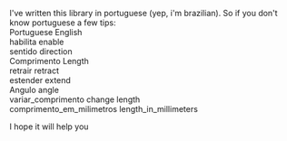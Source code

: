 I've written this library in portuguese (yep, i'm brazilian). So if you don't know portuguese a few tips: <br />
Portuguese                          English <br/>
habilita                            enable <br/>
sentido                             direction <br/>
Comprimento                         Length <br/>
retrair                             retract <br/>
estender                            extend <br/>
Angulo                              angle <br/>
variar_comprimento                  change length <br/>
comprimento_em_milimetros           length_in_millimeters <br/>

I hope it will help you 
